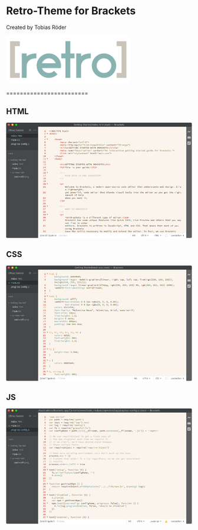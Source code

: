 Retro-Theme for Brackets
========================

Created by Tobias Röder
<p>
  <img width="337.03703703704" height="130" src="https://github.com/tobiasroeder/Retro-Theme/blob/master/imgs/logo.png">
</p>

========================

## HTML
![HTML Screenshot](https://github.com/tobiasroeder/Retro-Theme/blob/master/imgs/html.png)

## CSS
![CSS Screenshot](https://github.com/tobiasroeder/Retro-Theme/blob/master/imgs/css.png)

## JS
![JS Screenshot](https://github.com/tobiasroeder/Retro-Theme/blob/master/imgs/js.png)
